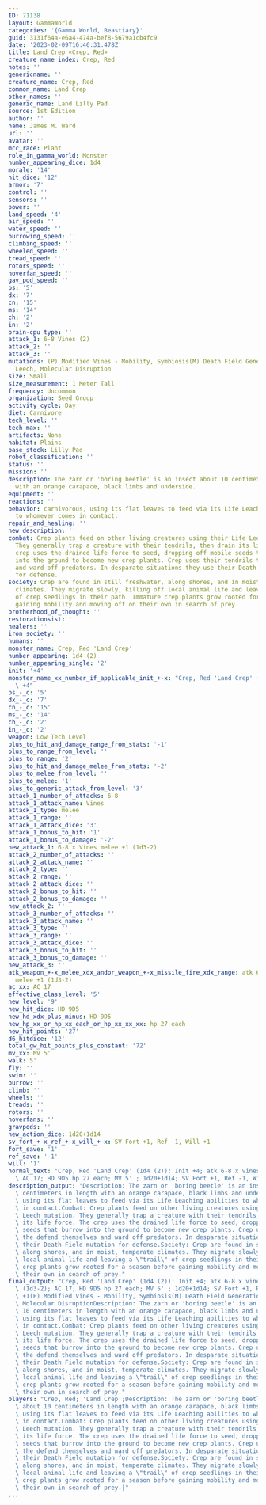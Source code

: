 ```yaml
---
ID: 71138
layout: GammaWorld
categories: '{Gamma World, Beastiary}'
guid: 3131f64a-e6a4-474a-bef8-5679a1cb4fc9
date: '2023-02-09T16:46:31.478Z'
title: Land Crep «Crep, Red»
creature_name_index: Crep, Red
notes: ''
genericname: ''
creature_name: Crep, Red
common_name: Land Crep
other_names: ''
generic_name: Land Lilly Pad
source: 1st Edition
author: ''
name: James M. Ward
url: ''
avatar: ''
mcc_race: Plant
role_in_gamma_world: Monster
number_appearing_dice: 1d4
morale: '14'
hit_dice: '12'
armor: '7'
control: ''
sensors: ''
power: ''
land_speed: '4'
air_speed: ''
water_speed: ''
burrowing_speed: ''
climbing_speed: ''
wheeled_speed: ''
tread_speed: ''
rotors_speed: ''
hoverfan_speed: ''
gav_pod_speed: ''
ps: '5'
dx: '7'
cn: '15'
ms: '14'
ch: '2'
in: '2'
brain-cpu type: ''
attack_1: 6-8 Vines (2)
attack_2: ''
attack_3: ''
mutations: (P) Modified Vines - Mobility, Symbiosis(M) Death Field Generation, Life
  Leech, Molecular Disruption
size: Small
size_measurement: 1 Meter Tall
frequency: Uncommon
organization: Seed Group
activity_cycle: Day
diet: Carnivore
tech_level: ''
tech_max: ''
artifacts: None
habitat: Plains
base_stock: Lilly Pad
robot_classification: ''
status: ''
mission: ''
description: The zarn or 'boring beetle' is an insect about 10 centimeters in length
  with an orange carapace, black limbs and underside.
equipment: ''
reactions: ''
behavior: carnivorous, using its flat leaves to feed via its Life Leaching abilities
  to whomever comes in contact.
repair_and_healing: ''
new_description: ''
combat: Crep plants feed on other living creatures using their Life Leech mutation.
  They generally trap a creature with their tendrils, then drain its life force. The
  crep uses the drained life force to seed, dropping off mobile seeds that burrow
  into the ground to become new crep plants. Crep uses their tendrils the defend themselves
  and ward off predators. In desparate situations they use their Death Field mutation
  for defense.
society: Crep are found in still freshwater, along shores, and in moist, temperate
  climates. They migrate slowly, killing off local animal life and leaving a "trail"
  of crep seedlings in their path. Immature crep plants grow rooted for a season before
  gaining mobility and moving off on their own in search of prey.
brotherhood_of_thought: ''
restorationsist: ''
healers: ''
iron_society: ''
humans: ''
monster_name: Crep, Red 'Land Crep'
number_appearing: 1d4 (2)
number_appearing_single: '2'
init: '+4'
monster_name_xx_number_if_applicable_init_+-x: "Crep, Red 'Land Crep' (1d4 (2)): Init\
  \ +4"
ps_-_c: '5'
dx_-_c: '7'
cn_-_c: '15'
ms_-_c: '14'
ch_-_c: '2'
in_-_c: '2'
weapon: Low Tech Level
plus_to_hit_and_damage_range_from_stats: '-1'
plus_to_range_from_level: ''
plus_to_range: '2'
plus_to_hit_and_damage_melee_from_stats: '-2'
plus_to_melee_from_level: ''
plus_to_melee: '1'
plus_to_generic_attack_from_level: '3'
attack_1_number_of_attacks: 6-8
attack_1_attack_name: Vines
attack_1_type: melee
attack_1_range: ''
attack_1_attack_dice: '3'
attack_1_bonus_to_hit: '1'
attack_1_bonus_to_damage: '-2'
new_attack_1: 6-8 x Vines melee +1 (1d3-2)
attack_2_number_of_attacks: ''
attack_2_attack_name: ''
attack_2_type: ''
attack_2_range: ''
attack_2_attack_dice: ''
attack_2_bonus_to_hit: ''
attack_2_bonus_to_damage: ''
new_attack_2: ''
attack_3_number_of_attacks: ''
attack_3_attack_name: ''
attack_3_type: ''
attack_3_range: ''
attack_3_attack_dice: ''
attack_3_bonus_to_hit: ''
attack_3_bonus_to_damage: ''
new_attack_3: ''
atk_weapon_+-x_melee_xdx_andor_weapon_+-x_missile_fire_xdx_range: atk 6-8 x vines
  melee +1 (1d3-2)
ac_xx: AC 17
effective_class_level: '5'
new_level: '9'
new_hit_dice: HD 9D5
new_hd_xdx_plus_minus: HD 9D5
new_hp_xx_or_hp_xx_each_or_hp_xx_xx_xx: hp 27 each
new_hit_points: '27'
d6_hitdice: '12'
total_gw_hit_points_plus_constant: '72'
mv_xx: MV 5'
walk: 5'
fly: ''
swim: ''
burrow: ''
climb: ''
wheels: ''
treads: ''
rotors: ''
hoverfans: ''
gravpods: ''
new_action_dice: 1d20+1d14
sv_fort_+-x_ref_+-x_will_+-x: SV Fort +1, Ref -1, Will +1
fort_save: '1'
ref_save: '-1'
will: '1'
normal_text: "Crep, Red 'Land Crep' (1d4 (2)): Init +4; atk 6-8 x vines melee +1 (1d3-2);\
  \ AC 17; HD 9D5 hp 27 each; MV 5' ; 1d20+1d14; SV Fort +1, Ref -1, Will +1"
description_output: "Description: The zarn or 'boring beetle' is an insect about 10\
  \ centimeters in length with an orange carapace, black limbs and underside.Behavior:carnivorous,\
  \ using its flat leaves to feed via its Life Leaching abilities to whomever comes\
  \ in contact.Combat: Crep plants feed on other living creatures using their Life\
  \ Leech mutation. They generally trap a creature with their tendrils, then drain\
  \ its life force. The crep uses the drained life force to seed, dropping off mobile\
  \ seeds that burrow into the ground to become new crep plants. Crep uses their tendrils\
  \ the defend themselves and ward off predators. In desparate situations they use\
  \ their Death Field mutation for defense.Society: Crep are found in still freshwater,\
  \ along shores, and in moist, temperate climates. They migrate slowly, killing off\
  \ local animal life and leaving a \"trail\" of crep seedlings in their path. Immature\
  \ crep plants grow rooted for a season before gaining mobility and moving off on\
  \ their own in search of prey."
final_output: "Crep, Red 'Land Crep' (1d4 (2)): Init +4; atk 6-8 x vines melee +1\
  \ (1d3-2); AC 17; HD 9D5 hp 27 each; MV 5' ; 1d20+1d14; SV Fort +1, Ref -1, Will\
  \ +1(P) Modified Vines - Mobility, Symbiosis(M) Death Field Generation, Life Leech,\
  \ Molecular DisruptionDescription: The zarn or 'boring beetle' is an insect about\
  \ 10 centimeters in length with an orange carapace, black limbs and underside.Behavior:carnivorous,\
  \ using its flat leaves to feed via its Life Leaching abilities to whomever comes\
  \ in contact.Combat: Crep plants feed on other living creatures using their Life\
  \ Leech mutation. They generally trap a creature with their tendrils, then drain\
  \ its life force. The crep uses the drained life force to seed, dropping off mobile\
  \ seeds that burrow into the ground to become new crep plants. Crep uses their tendrils\
  \ the defend themselves and ward off predators. In desparate situations they use\
  \ their Death Field mutation for defense.Society: Crep are found in still freshwater,\
  \ along shores, and in moist, temperate climates. They migrate slowly, killing off\
  \ local animal life and leaving a \"trail\" of crep seedlings in their path. Immature\
  \ crep plants grow rooted for a season before gaining mobility and moving off on\
  \ their own in search of prey."
players: "Crep, Red; 'Land Crep';Description: The zarn or 'boring beetle' is an insect\
  \ about 10 centimeters in length with an orange carapace, black limbs and underside.Behavior:carnivorous,\
  \ using its flat leaves to feed via its Life Leaching abilities to whomever comes\
  \ in contact.Combat: Crep plants feed on other living creatures using their Life\
  \ Leech mutation. They generally trap a creature with their tendrils, then drain\
  \ its life force. The crep uses the drained life force to seed, dropping off mobile\
  \ seeds that burrow into the ground to become new crep plants. Crep uses their tendrils\
  \ the defend themselves and ward off predators. In desparate situations they use\
  \ their Death Field mutation for defense.Society: Crep are found in still freshwater,\
  \ along shores, and in moist, temperate climates. They migrate slowly, killing off\
  \ local animal life and leaving a \"trail\" of crep seedlings in their path. Immature\
  \ crep plants grow rooted for a season before gaining mobility and moving off on\
  \ their own in search of prey.|"
...
```

